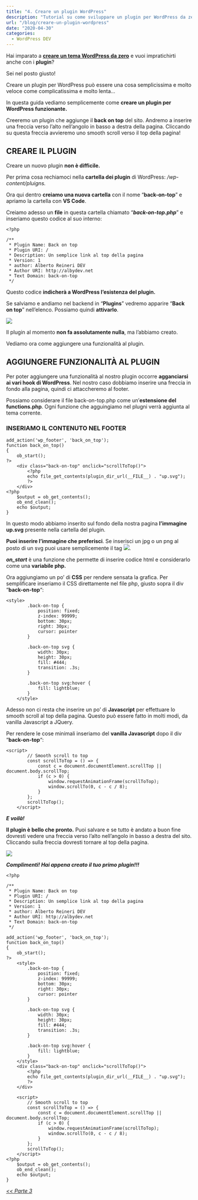 ```yaml
---
title: "4. Creare un plugin WordPress"
description: "Tutorial su come sviluppare un plugin per WordPress da zero. Vediamo come si crea un plugin per le tue esigenze."
url: "/blog/creare-un-plugin-wordpress"
date: "2020-04-30"
categories:
  - WordPress DEV
---
```


Hai imparato a **[creare un tema WordPress da zero](/blog/creare-un-tema-wordpress-da-zero-parte-1/)** e vuoi impratichirti anche con i **plugin**?

Sei nel posto giusto!

Creare un plugin per WordPress può essere una cosa semplicissima e molto veloce come complicatissima e molto lenta…

In questa guida vediamo semplicemente come **creare un plugin per WordPress funzionante.**

Creeremo un plugin che aggiunge il **back on top** del sito. Andremo a inserire una freccia verso l’alto nell’angolo in basso a destra della pagina. Cliccando su questa freccia avvieremo uno smooth scroll verso il top della pagina!

## CREARE IL PLUGIN

Creare un nuovo plugin **non è difficile.**

Per prima cosa rechiamoci nella **cartella dei plugin** di WordPress: _/wp-content/pluigns._

Ora qui dentro **creiamo una nuova cartella** con il nome “**back-on-top**” e apriamo la cartella con **VS Code**.

Creiamo adesso un **file** in questa cartella chiamato “_**back-on-top.php**_” e inseriamo questo codice al suo interno:

```
<?php

/**
 * Plugin Name: Back on top
 * Plugin URI: /
 * Description: Un semplice link al top della pagina
 * Version: 1
 * author: Alberto Reineri DEV
 * Author URI: http://albydev.net
 * Text Domain: back-on-top
 */
```

Questo codice **indicherà a WordPress l’esistenza del plugin.**

Se salviamo e andiamo nel backend in “**Plugins**” vedremo apparire “**Back on top**” nell’elenco. Possiamo quindi **attivarlo**.

![](/images/image-41.png)

Il plugin al momento **non fa assolutamente nulla**, ma l’abbiamo creato.

Vediamo ora come aggiungere una funzionalità al plugin.

## AGGIUNGERE FUNZIONALITÀ AL PLUGIN

Per poter aggiungere una funzionalità al nostro plugin occorre **agganciarsi ai vari hook di WordPress**. Nel nostro caso dobbiamo inserire una freccia in fondo alla pagina, quindi ci attaccheremo al footer.

Possiamo considerare il file back-on-top.php come un’**estensione del functions.php**. Ogni funzione che agguingiamo nel plugni verrà aggiunta al tema corrente.

### INSERIAMO IL CONTENUTO NEL FOOTER

```
add_action('wp_footer', 'back_on_top');
function back_on_top()
{
    ob_start();
?>
    <div class="back-on-top" onclick="scrollToTop()">
        <?php
        echo file_get_contents(plugin_dir_url(__FILE__) . "up.svg");
        ?>
    </div>
<?php
    $output = ob_get_contents();
    ob_end_clean();
    echo $output;
}
```

In questo modo abbiamo inserito sul fondo della nostra pagina **l’immagine up.svg** presente nella cartella del plugin.

**Puoi inserire l’immagine che preferisci**. Se inserisci un jpg o un png al posto di un svg puoi usare semplicemente il tag <img src=…>.

**_on\_start_** è una funzione che permette di inserire codice html e considerarlo come una **variabile php.**

Ora aggiungiamo un po’ di **CSS** per rendere sensata la grafica. Per semplificare inseriamo il CSS direttamente nel file php, giusto sopra il div “**back-on-top**“:

```
<style>
        .back-on-top {
            position: fixed;
            z-index: 99999;
            bottom: 30px;
            right: 30px;
            cursor: pointer
        }

        .back-on-top svg {
            width: 30px;
            height: 30px;
            fill: #444;
            transition: .3s;
        }

        .back-on-top svg:hover {
            fill: lightblue;
        }
    </style>
```

Adesso non ci resta che inserire un po’ di **Javascript** per effettuare lo smooth scroll al top della pagina. Questo può essere fatto in molti modi, da vanilla Javascript a JQuery.

Per rendere le cose minimali inseriamo del **vanilla Javascript** dopo il div “**back-on-top**“:

```
<script>
        // Smooth scroll to top
        const scrollToTop = () => {
            const c = document.documentElement.scrollTop || document.body.scrollTop;
            if (c > 0) {
                window.requestAnimationFrame(scrollToTop);
                window.scrollTo(0, c - c / 8);
            }
        };
        scrollToTop();
    </script>
```

**_E voilà!_**

**Il plugin è bello che pronto.** Puoi salvare e se tutto è andato a buon fine dovresti vedere una freccia verso l’alto nell’angolo in basso a destra del sito. Cliccando sulla freccia dovresti tornare al top della pagina.

![](/images/image-39-1.png)

**_Complimenti! Hai appena creato il tuo primo plugin!!!_**

```
<?php

/**
 * Plugin Name: Back on top
 * Plugin URI: /
 * Description: Un semplice link al top della pagina
 * Version: 1
 * author: Alberto Reineri DEV
 * Author URI: http://albydev.net
 * Text Domain: back-on-top
 */

add_action('wp_footer', 'back_on_top');
function back_on_top()
{
    ob_start();
?>
    <style>
        .back-on-top {
            position: fixed;
            z-index: 99999;
            bottom: 30px;
            right: 30px;
            cursor: pointer
        }

        .back-on-top svg {
            width: 30px;
            height: 30px;
            fill: #444;
            transition: .3s;
        }

        .back-on-top svg:hover {
            fill: lightblue;
        }
    </style>
    <div class="back-on-top" onclick="scrollToTop()">
        <?php
        echo file_get_contents(plugin_dir_url(__FILE__) . "up.svg");
        ?>
    </div>

    <script>
        // Smooth scroll to top
        const scrollToTop = () => {
            const c = document.documentElement.scrollTop || document.body.scrollTop;
            if (c > 0) {
                window.requestAnimationFrame(scrollToTop);
                window.scrollTo(0, c - c / 8);
            }
        };
        scrollToTop();
    </script>
<?php
    $output = ob_get_contents();
    ob_end_clean();
    echo $output;
}
```

_[<< Parte 3](/blog/creare-un-tema-wordpress-da-zero-parte-3/)_[](.local/assistenza/)
